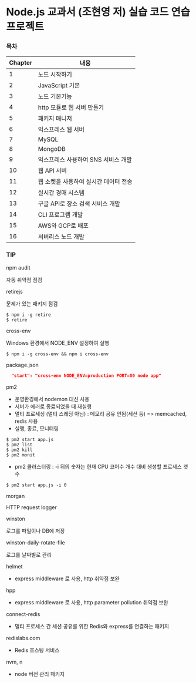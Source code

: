 # Node.js 교과서 (조현영 저) 실습 코드 연습 프로젝트

### 목차
| Chapter | 내용 |
| --- | --- |
| 1 | 노드 시작하기 |
| 2 | JavaScript 기본 |
| 3 | 노드 기본기능 |
| 4 | http 모듈로 웹 서버 만들기 |
| 5 | 패키지 매니저 |
| 6 | 익스프레스 웹 서버 |
| 7 | MySQL |
| 8 | MongoDB |
| 9 | 익스프레스 사용하여 SNS 서비스 개발 |
| 10 | 웹 API 서버 |
| 11 | 웹 소켓을 사용하여 실시간 데이터 전송 |
| 12 | 실시간 경매 시스템 |
| 13 | 구글 API로 장소 검색 서비스 개발 |
| 14 | CLI 프로그램 개발 |
| 15 | AWS와 GCP로 배포 |
| 16 | 서버리스 노드 개발 |


### TIP
npm audit

자동 취약점 점검

retirejs

문제가 있는 패키지 점검
```terminal 
$ npm i -g retire
$ retire
```

cross-env

Windows 환경에서 NODE_ENV 설정하여 실행
```terminal
$ npm i -g cross-env && npm i cross-env
```

package.json
```json 
  "start": "cross-env NODE_ENV=production PORT=80 node app"
```

pm2

- 운영환경에서 nodemon 대신 사용
- 서버가 에러로 종료되었을 때 재실행
- 멀티 프로세싱 (멀티 스레딩 아님) : 메모리 공유 안됨(세션 등) => memcached, redis 사용
- 실행, 종료, 모니터링

```terminal
$ pm2 start app.js
$ pm2 list
$ pm2 kill
$ pm2 monit
```

- pm2 클러스터링 : -i 뒤의 숫자는 현재 CPU 코어수 개수 대비 생성할 프로세스 갯수

```terminal
$ pm2 start app.js -i 0
```

morgan

HTTP request logger

winston

로그를 파일이나 DB에 저장

winston-daily-rotate-file

로그를 날짜별로 관리

helmet

- express middleware 로 사용, http 취약점 보완

hpp

- express middleware 로 사용, http parameter pollution 취약점 보완

connect-redis

- 멀티 프로세스 간 세션 공유를 위한 Redis와 express를 연결하는 패키지

redislabs.com

- Redis 호스팅 서비스 

nvm, n

- node 버전 관리 패키지



